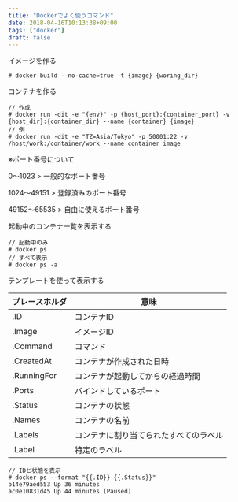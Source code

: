```yaml
---
title: "Dockerでよく使うコマンド"
date: 2018-04-16T10:13:38+09:00
tags: ["docker"]
draft: false
---
```


<!--more-->

イメージを作る

```
# docker build --no-cache=true -t {image} {woring_dir}

```

コンテナを作る

```
// 作成
# docker run -dit -e "{env}" -p {host_port}:{container_port} -v {host_dir}:{container_dir} --name {container} {image}
// 例
# docker run -dit -e "TZ=Asia/Tokyo" -p 50001:22 -v /host/work:/container/work --name container image
```

※ポート番号について

0～1023 > 一般的なポート番号

1024～49151 > 登録済みのポート番号

49152～65535 > 自由に使えるポート番号


起動中のコンテナ一覧を表示する

```
// 起動中のみ
# docker ps
// すべて表示
# docker ps -a
```

テンプレートを使って表示する

| プレースホルダ | 意味 |
|---|---|
| .ID            | コンテナID |
| .Image         | イメージID |
| .Command       | コマンド |
| .CreatedAt     | コンテナが作成された日時 |
| .RunningFor    | コンテナが起動してからの経過時間 |
| .Ports         | バインドしているポート |
| .Status        | コンテナの状態 |
| .Names         | コンテナの名前 |
| .Labels        | コンテナに割り当てられたすべてのラベル |
| .Label         | 特定のラベル |

```
// IDと状態を表示
# docker ps --format "{{.ID}} {{.Status}}"
b14e79aed553 Up 36 minutes
ac0e10831d45 Up 44 minutes (Paused)
```
